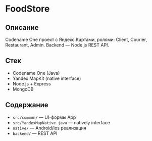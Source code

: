 # FoodStore

## Описание
Codename One проект с Яндекс.Картами, ролями: Client, Courier, Restaurant, Admin. Backend — Node.js REST API.

## Стек
- Codename One (Java)
- Yandex MapKit (native interface)
- Node.js + Express
- MongoDB

## Содержание
- `src/common/` — UI-формы App
- `src/YandexMapNative.java` — natively interface
- `native/` — Android/ios реализация
- `backend/` — REST API
